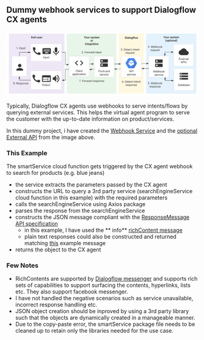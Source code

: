 ## Dummy webhook services to support Dialogflow CX agents

![alt text](cx-interaction-sequence.svg)

Typically, Dialogflow CX agents use webhooks to serve intents/flows by querying external services. This helps the
virtual agent program to serve the customer with the up-to-date information on product/services.

In this dummy project, i have created the [Webhook Service](function/smartService.js) and
the [optional External API](function/searchEngineService.js) from the image above. 

### This Example

The smartService cloud function gets triggered by the CX agent webhook to search for products (e.g. blue jeans)

* the service extracts the parameters passed by the CX agent
* constructs the URL to query a 3rd party service (searchEngineService cloud function in this example) with the required
  parameters
* calls the searchEngineService using Axios package
* parses the response from the searchEngineService
* constructs the JSON message compliant with
  the [ResponseMessage API specification](https://cloud.google.com/dialogflow/cx/docs/reference/rpc/google.cloud.dialogflow.cx.v3beta1#responsemessage)
    * in this example, I have used the **
      info** [richContent message](https://cloud.google.com/dialogflow/cx/docs/concept/integration/dialogflow-messenger#info_response_type)
    * plain text responses could also be constructed and returned matching [this](responses/plainTestResponse.json)
      example message
* returns the object to the CX agent

### Few Notes

* RichContents are supported
  by [Dialogflow messenger](https://cloud.google.com/dialogflow/cx/docs/concept/integration/dialogflow-messenger) and
  supports rich sets of capabilities to support surfacing the contents, hyperlinks, lists etc. They also support
  facebook messenger.
* I have not handled the negative scenarios such as service unavailable, incorrect response handling etc.
* JSON object creation should be inproved by using a 3rd party library such that the objects are dynamically created in
  a manageable manner.
* Due to the copy-paste error, the smartService package file needs to be cleaned up to retain only the libraries needed
  for the use case. 